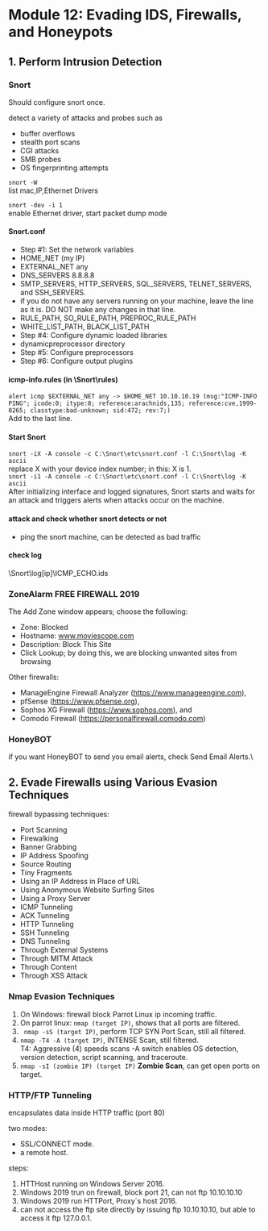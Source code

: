 # Module 12: Evading IDS, Firewalls, and Honeypots

## 1. Perform Intrusion Detection

### Snort
  Should configure snort once.

  detect a variety of attacks and probes such as 
  - buffer overflows
  - stealth port scans
  - CGI attacks 
  - SMB probes
  - OS fingerprinting attempts

  ``` snort -W ```\
  list mac,IP,Ethernet Drivers
  
  ``` snort -dev -i 1 ```\
  enable Ethernet driver, start packet dump mode
  
  #### Snort.conf
  - Step #1: Set the network variables
  - HOME_NET (my IP)
  - EXTERNAL_NET any
  - DNS_SERVERS 8.8.8.8
  - SMTP_SERVERS, HTTP_SERVERS, SQL_SERVERS, TELNET_SERVERS, and SSH_SERVERS.
  - if you do not have any servers running on your machine, leave the line as it is. DO NOT make any changes in that line.
  - RULE_PATH, SO_RULE_PATH, PREPROC_RULE_PATH
  - WHITE_LIST_PATH, BLACK_LIST_PATH
  - Step #4: Configure dynamic loaded libraries
  - dynamicpreprocessor directory
  - Step #5: Configure preprocessors
  - Step #6: Configure output plugins
  
  #### icmp-info.rules (in \Snort\rules)
  ``` alert icmp $EXTERNAL_NET any -> $HOME_NET 10.10.10.19 (msg:"ICMP-INFO PING"; icode:0; itype:8; reference:arachnids,135; reference:cve,1999-0265; classtype:bad-unknown; sid:472; rev:7;) ```\
  Add to the last line.
  
  #### Start Snort
  ``` snort -iX -A console -c C:\Snort\etc\snort.conf -l C:\Snort\log -K ascii ```\
  replace X with your device index number; in this: X is 1.\
  ``` snort -i1 -A console -c C:\Snort\etc\snort.conf -l C:\Snort\log -K ascii ```\
  After initializing interface and logged signatures, Snort starts and waits for an attack and triggers alerts when attacks occur on the machine.
  
  #### attack and check whether snort detects or not
  - ping the snort machine, can be detected as bad traffic
  
  #### check log
  \Snort\log\[ip]\ICMP_ECHO.ids
  
### ZoneAlarm FREE FIREWALL 2019
  
  The Add Zone window appears; choose the following:
  - Zone: Blocked
  - Hostname: www.moviescope.com
  - Description: Block This Site
  - Click Lookup; by doing this, we are blocking unwanted sites from browsing
  
  Other firewalls:
  - ManageEngine Firewall Analyzer (https://www.manageengine.com), 
  - pfSense (https://www.pfsense.org), 
  - Sophos XG Firewall (https://www.sophos.com), and 
  - Comodo Firewall (https://personalfirewall.comodo.com) 
  
### HoneyBOT
  if you want HoneyBOT to send you email alerts, check Send Email Alerts.\

## 2. Evade Firewalls using Various Evasion Techniques
  firewall bypassing techniques:
  - Port Scanning
  - Firewalking
  - Banner Grabbing
  - IP Address Spoofing
  - Source Routing
  - Tiny Fragments
  - Using an IP Address in Place of URL
  - Using Anonymous Website Surfing Sites
  - Using a Proxy Server
  - ICMP Tunneling
  - ACK Tunneling
  - HTTP Tunneling
  - SSH Tunneling
  - DNS Tunneling
  - Through External Systems
  - Through MITM Attack
  - Through Content
  - Through XSS Attack
 
 ### Nmap Evasion Techniques
  1. On Windows: firewall block Parrot Linux ip incoming traffic.
  1. On parrot linux: ``` nmap (target IP) ```, shows that all ports are filtered.
  1. ``` nmap -sS (target IP)```, perform TCP SYN Port Scan, still all filtered.
  1. ``` nmap -T4 -A (target IP) ```, INTENSE Scan, still filtered.\
    T4: Aggressive (4) speeds scans
    -A switch enables OS detection, version detection, script scanning, and traceroute.
  1. ``` nmap -sI (zombie IP) (target IP) ``` **Zombie Scan**, can get open ports on target.
 
### HTTP/FTP Tunneling
  encapsulates data inside HTTP traffic (port 80)
  
  two modes:
  - SSL/CONNECT mode.
  - a remote host.
  
 steps:
 1. HTTHost running on Windows Server 2016.
 2. Windows 2019 trun on firewall, block port 21, can not ftp 10.10.10.10
 3. Windows 2019 run HTTPort, Proxy`s host 2016.
 4. can not access the ftp site directly by issuing ftp 10.10.10.10, but able to access it ftp 127.0.0.1.

  
  
  
 
 
